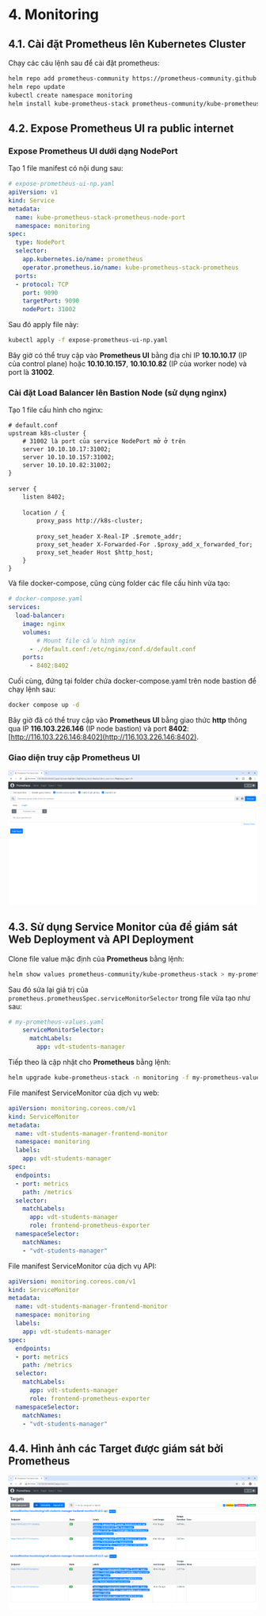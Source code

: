 # 4. Monitoring
## 4.1. Cài đặt Prometheus lên Kubernetes Cluster
Chạy các câu lệnh sau để cài đặt prometheus:
```bash
helm repo add prometheus-community https://prometheus-community.github.io/helm-charts
helm repo update
kubectl create namespace monitoring
helm install kube-prometheus-stack prometheus-community/kube-prometheus-stack -n monitoring
```
## 4.2. Expose Prometheus UI ra public internet

### Expose Prometheus UI dưới dạng NodePort
Tạo 1 file manifest có nội dung sau:
```yaml
# expose-prometheus-ui-np.yaml
apiVersion: v1
kind: Service
metadata:
  name: kube-prometheus-stack-prometheus-node-port
  namespace: monitoring
spec:
  type: NodePort
  selector:
    app.kubernetes.io/name: prometheus
    operator.prometheus.io/name: kube-prometheus-stack-prometheus
  ports:
  - protocol: TCP
    port: 9090
    targetPort: 9090
    nodePort: 31002
```

Sau đó apply file này:
```bash
kubectl apply -f expose-prometheus-ui-np.yaml
```

Bây giờ có thể truy cập vào **Prometheus UI** bằng địa chỉ IP **10.10.10.17** (IP của control plane) hoặc **10.10.10.157**, **10.10.10.82** (IP của worker node) và port là **31002**.

### Cài đặt Load Balancer lên Bastion Node (sử dụng nginx)

Tạo 1 file cấu hình cho nginx:
```nginx
# default.conf
upstream k8s-cluster {
    # 31002 là port của service NodePort mở ở trên
    server 10.10.10.17:31002;
    server 10.10.10.157:31002;
    server 10.10.10.82:31002;
}

server {
    listen 8402;

    location / {
        proxy_pass http://k8s-cluster;

        proxy_set_header X-Real-IP .$remote_addr;
        proxy_set_header X-Forwarded-For .$proxy_add_x_forwarded_for;
        proxy_set_header Host $http_host;
    }
}
```

Và file docker-compose, cũng cùng folder các file cấu hình vừa tạo:
```yaml
# docker-compose.yaml
services:
  load-balancer:
    image: nginx
    volumes:
        # Mount file cấu hình nginx
      - ./default.conf:/etc/nginx/conf.d/default.conf
    ports:
      - 8402:8402
```

Cuối cùng, đứng tại folder chứa docker-compose.yaml trên node bastion để chạy lệnh sau:
```bash
docker compose up -d
```

Bây giờ đã có thể truy cập vào **Prometheus UI** bằng giao thức **http** thông qua IP **116.103.226.146** (IP node bastion) và port **8402**: [http://116.103.226.146:8402](http://116.103.226.146:8402).

### Giao diện truy cập Prometheus UI

![Prometheus dashboard](./images/4-prometheus-dashboard.png)

## 4.3. Sử dụng Service Monitor của để giám sát Web Deployment và API Deployment

Clone file value mặc định của **Prometheus** bằng lệnh:
```bash
helm show values prometheus-community/kube-prometheus-stack > my-prometheus-values.yaml
```

Sau đó sửa lại giá trị của `prometheus.prometheusSpec.serviceMonitorSelector` trong file vừa tạo như sau:
```yaml
# my-prometheus-values.yaml
    serviceMonitorSelector:
      matchLabels:
        app: vdt-students-manager
```

Tiếp theo là cập nhật cho **Prometheus** bằng lệnh:
```bash
helm upgrade kube-prometheus-stack -n monitoring -f my-prometheus-values.yaml prometheus-community/kube-prometheus-stack
```

File manifest ServiceMonitor của dịch vụ web:
```yaml
apiVersion: monitoring.coreos.com/v1
kind: ServiceMonitor
metadata:
  name: vdt-students-manager-frontend-monitor
  namespace: monitoring
  labels:
    app: vdt-students-manager
spec:
  endpoints:
  - port: metrics
    path: /metrics
  selector:
    matchLabels:
      app: vdt-students-manager
      role: frontend-prometheus-exporter
  namespaceSelector:
    matchNames:
    - "vdt-students-manager"
```

File manifest ServiceMonitor của dịch vụ API:
```yaml
apiVersion: monitoring.coreos.com/v1
kind: ServiceMonitor
metadata:
  name: vdt-students-manager-frontend-monitor
  namespace: monitoring
  labels:
    app: vdt-students-manager
spec:
  endpoints:
  - port: metrics
    path: /metrics
  selector:
    matchLabels:
      app: vdt-students-manager
      role: frontend-prometheus-exporter
  namespaceSelector:
    matchNames:
    - "vdt-students-manager"
```

## 4.4. Hình ảnh các Target được giám sát bởi Prometheus
![Target](./images/4-demo.png)
